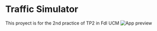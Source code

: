 # Traffic Simulator
This proyect is for the 2nd practice of TP2 in FdI UCM
![App preview](https://imgur.com/a/wHILIqB)

